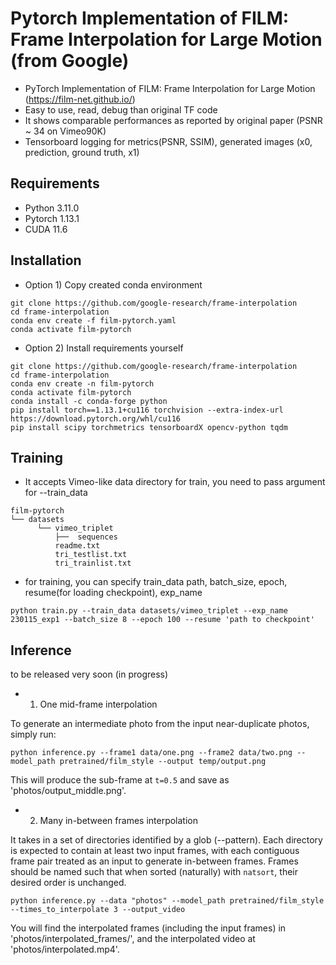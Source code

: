 # Pytorch Implementation of FILM: Frame Interpolation for Large Motion (from Google)
- PyTorch Implementation of FILM: Frame Interpolation for Large Motion (https://film-net.github.io/)
- Easy to use, read, debug than original TF code
- It shows comparable performances as reported by original paper (PSNR ~ 34 on Vimeo90K)
- Tensorboard logging for metrics(PSNR, SSIM), generated images (x0, prediction, ground truth, x1)

## Requirements
- Python 3.11.0
- Pytorch 1.13.1
- CUDA 11.6

## Installation

*  Option 1) Copy created conda environment
```
git clone https://github.com/google-research/frame-interpolation
cd frame-interpolation
conda env create -f film-pytorch.yaml
conda activate film-pytorch
```

*  Option 2) Install requirements yourself
```
git clone https://github.com/google-research/frame-interpolation
cd frame-interpolation
conda env create -n film-pytorch
conda activate film-pytorch
conda install -c conda-forge python
pip install torch==1.13.1+cu116 torchvision --extra-index-url https://download.pytorch.org/whl/cu116
pip install scipy torchmetrics tensorboardX opencv-python tqdm
```

## Training
- It accepts Vimeo-like data directory for train, you need to pass argument for --train_data

```
film-pytorch
└── datasets
      └── vimeo_triplet
          ├──  sequences
          readme.txt
          tri_testlist.txt
          tri_trainlist.txt
```
- for training, you can specify train_data path, batch_size, epoch, resume(for loading checkpoint), exp_name
```
python train.py --train_data datasets/vimeo_triplet --exp_name 230115_exp1 --batch_size 8 --epoch 100 --resume 'path to checkpoint'
```

## Inference
to be released very soon (in progress)
*  1) One mid-frame interpolation

To generate an intermediate photo from the input near-duplicate photos, simply run:

```
python inference.py --frame1 data/one.png --frame2 data/two.png --model_path pretrained/film_style --output temp/output.png
```

This will produce the sub-frame at `t=0.5` and save as 'photos/output_middle.png'.

*  2) Many in-between frames interpolation

It takes in a set of directories identified by a glob (--pattern). Each directory
is expected to contain at least two input frames, with each contiguous frame
pair treated as an input to generate in-between frames. Frames should be named such that when sorted (naturally) with `natsort`, their desired order is unchanged.


```
python inference.py --data "photos" --model_path pretrained/film_style --times_to_interpolate 3 --output_video
```

You will find the interpolated frames (including the input frames) in
'photos/interpolated_frames/', and the interpolated video at
'photos/interpolated.mp4'.
